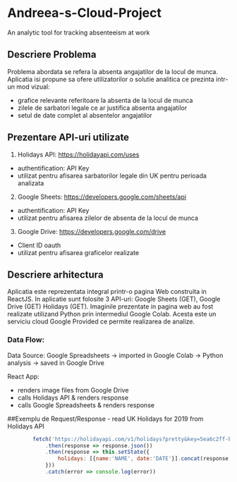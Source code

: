 # Andreea-s-Cloud-Project
An analytic tool for tracking absenteeism at work

## Descriere Problema

Problema abordata se refera la absenta angajatilor de la locul de munca.
Aplicatia isi propune sa ofere utilizatorilor o solutie analitica ce prezinta intr-un mod vizual:
 - grafice relevante referitoare la absenta de la locul de munca
 - zilele de sarbatori legale ce ar justifica absenta angajatilor
 - setul de date complet al absentelor angajatilor

## Prezentare API-uri utilizate
1. Holidays API: https://holidayapi.com/uses
 - authentification: API Key
 - utilizat pentru afisarea sarbatorilor legale din UK pentru perioada analizata
2. Google Sheets: https://developers.google.com/sheets/api
 - authentification: API Key
 - utilizat pentru afisarea zilelor de absenta de la locul de munca
3. Google Drive: https://developers.google.com/drive
 - Client ID oauth
 - utilizat pentru afisarea graficelor realizate 

## Descriere arhitectura
Aplicatia este reprezentata integral printr-o pagina Web construita in ReactJS. 
In aplicatie sunt folosite 3 API-uri: Google Sheets (GET), Google Drive (GET) Holidays (GET).
Imaginile prezentate in pagina web au fost realizate utilizand Python prin intermediul Google Colab. Acesta este un serviciu cloud Google Provided ce permite realizarea de analize.

### Data Flow:

Data Source: Google Spreadsheets -> imported in Google Colab -> Python analysis -> saved in Google Drive

React App:
 - renders image files from Google Drive
 - calls Holidays API & renders response
 - calls Google Spreadsheets & renders response

##Exemplu de Request/Response - read UK Holidays for 2019 from Holidays API
```js
        fetch('https://holidayapi.com/v1/holidays?pretty&key=5ea6c2ff-b244-4071-8fc4-ae5250c6d993&country=GB&year=2019')
            .then(response => response.json())
            .then(response => this.setState({
                holidays: [{name:'NAME', date:'DATE'}].concat(response.holidays)
            }))
            .catch(error => console.log(error))
```

